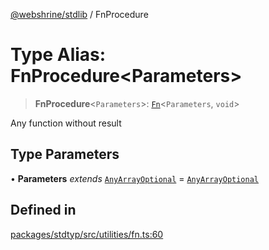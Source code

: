 [@webshrine/stdlib](../globals.md) / FnProcedure

# Type Alias: FnProcedure\<Parameters\>

> **FnProcedure**\<`Parameters`\>: [`Fn`](Fn.md)\<`Parameters`, `void`\>

Any function without result

## Type Parameters

• **Parameters** *extends* [`AnyArrayOptional`](AnyArrayOptional.md) = [`AnyArrayOptional`](AnyArrayOptional.md)

## Defined in

[packages/stdtyp/src/utilities/fn.ts:60](https://github.com/webshrine/webshrine/blob/0e16c5948921e0c95cce645760c4a8b0855b196b/packages/stdtyp/src/utilities/fn.ts#L60)
